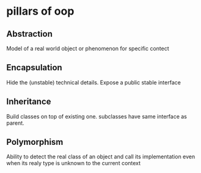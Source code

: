 # pillars of oop

## Abstraction

Model of a real world object or phenomenon for specific contect

## Encapsulation

Hide the (unstable) technical details. Expose a public stable interface

## Inheritance

Build classes on top of existing one. subclasses have same interface as parent.

## Polymorphism

Ability to detect the real class of an object and call its implementation even when its realy type is unknown to the current context
